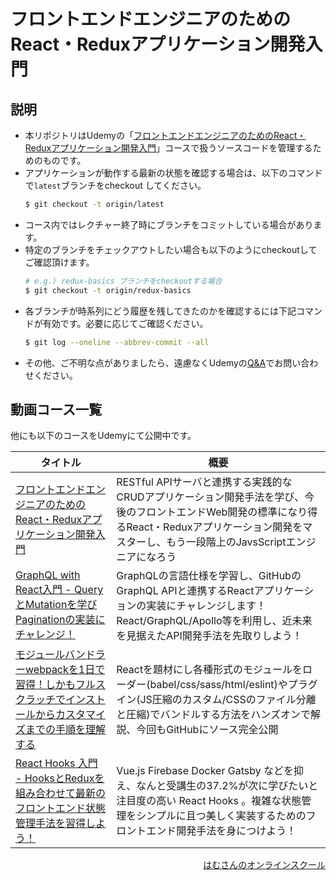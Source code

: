 # フロントエンドエンジニアのためのReact・Reduxアプリケーション開発入門

## 説明

* 本リポジトリはUdemyの「[フロントエンドエンジニアのためのReact・Reduxアプリケーション開発入門](https://www.udemy.com/react-application-development/?couponCode=GITHUB-REPO-README)」コースで扱うソースコードを管理するためのものです。
* アプリケーションが動作する最新の状態を確認する場合は、以下のコマンドで`latest`ブランチをcheckout してください。
    ```bash
    $ git checkout -t origin/latest
    ```
* コース内ではレクチャー終了時にブランチをコミットしている場合があります。
* 特定のブランチをチェックアウトしたい場合も以下のようにcheckoutしてご確認頂けます。
    ```bash
    # e.g.) redux-basics ブランチをcheckoutする場合
    $ git checkout -t origin/redux-basics
    ```
* 各ブランチが時系列にどう履歴を残してきたのかを確認するには下記コマンドが有効です。必要に応じてご確認ください。
    ```bash
    $ git log --oneline --abbrev-commit --all
    ```
* その他、ご不明な点がありましたら、遠慮なくUdemyの[Q&A](https://www.udemy.com/react-application-development/learn/v4/questions)でお問い合わせください。


## 動画コース一覧

他にも以下のコースをUdemyにて公開中です。


|タイトル|概要|
|---|---|
|[フロントエンドエンジニアのためのReact・Reduxアプリケーション開発入門](https://www.udemy.com/react-application-development/?couponCode=GITHUB-REPO-README)|RESTful APIサーバと連携する実践的なCRUDアプリケーション開発手法を学び、今後のフロントエンドWeb開発の標準になり得るReact・Reduxアプリケーション開発をマスターし、もう一段階上のJavsScriptエンジニアになろう|
|[GraphQL with React入門 - QueryとMutationを学びPaginationの実装にチャレンジ！](https://www.udemy.com/graphql-with-react/?couponCode=GITHUB-README-FOOTER)|GraphQLの言語仕様を学習し、GitHubのGraphQL APIと連携するReactアプリケーションの実装にチャレンジします！React/GraphQL/Apollo等を利用し、近未来を見据えたAPI開発手法を先取りしよう！|
|[モジュールバンドラーwebpackを1日で習得！しかもフルスクラッチでインストールからカスタマイズまでの手順を理解する](https://www.udemy.com/webpack-crash-course/?couponCode=GITHUB-README-FOOTER)|Reactを題材にし各種形式のモジュールをローダー(babel/css/sass/html/eslint)やプラグイン(JS圧縮のカスタム/CSSのファイル分離と圧縮)でバンドルする方法をハンズオンで解説、今回もGitHubにソース完全公開|
|[React Hooks 入門 - HooksとReduxを組み合わせて最新のフロントエンド状態管理手法を習得しよう！](https://www.udemy.com/react-hooks-101/?couponCode=GITHUB-README-FOOTER)|Vue.js Firebase Docker Gatsby などを抑え、なんと受講生の37.2%が次に学びたいと注目度の高い React Hooks 。複雑な状態管理をシンプルに且つ美しく実装するためのフロントエンド開発手法を身につけよう！|







<div align='right'>

[はむさんのオンラインスクール](https://diveintohacking.com/)

</div>
